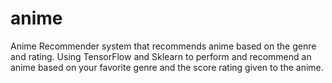 # anime
Anime Recommender system that recommends anime based on the genre and rating.
Using TensorFlow and Sklearn to perform and recommend an anime based on your 
favorite genre and the score rating given to the anime. 
